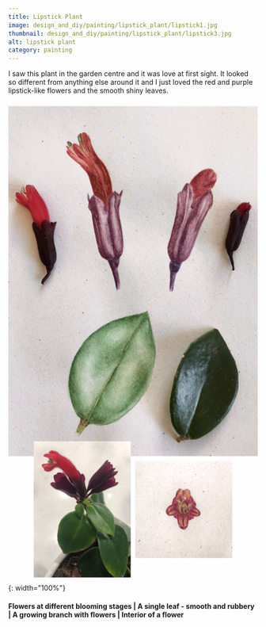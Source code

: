 ```yaml
---
title: Lipstick Plant
image: design_and_diy/painting/lipstick_plant/lipstick1.jpg
thumbnail: design_and_diy/painting/lipstick_plant/lipstick3.jpg
alt: lipstick plant
category: painting
---
```


I saw this plant in the garden centre and it was love at first sight. It looked so different from anything else around it and I just loved the red and purple lipstick-like flowers and the smooth shiny leaves.

![lipstick plant](./assets/img/design_and_diy/painting/lipstick_plant/lipstick2.jpg){: width="100%"}

#### Flowers at different blooming stages | A single leaf - smooth and rubbery | A growing branch with flowers | Interior of a flower
